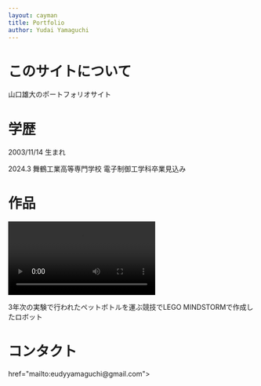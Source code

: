 ```yaml
---
layout: cayman
title: Portfolio 
author: Yudai Yamaguchi
---
```


<h1>このサイトについて</h1>
<p>山口雄大のポートフォリオサイト</p>

<h1>学歴</h1>
<p>2003/11/14 生まれ</p>
<p>2024.3 舞鶴工業高等専門学校 電子制御工学科卒業見込み</p>

<h1>作品</h1>
<video src="https://rr1---sn-npoeenll.c.drive.google.com/videoplayback?expire=1657101321&ei=ySPFYoDBCbeNp84Pub-LkAs&ip=126.205.195.58&cp=QVRKWUJfUFNQQlhPOkgtTmlVcWVqcVF3cHlicnJzdzBzMUs0YXJsQU5BUDRNVlFfWktIVkNJYWM&id=69b207f9f2438f0a&itag=22&source=webdrive&requiressl=yes&sc=yes&ttl=transient&susc=dr&driveid=1nARqxbKVDX0xsoehsUk4kRnJeaYTJHqh&app=explorer&mime=video/mp4&vprv=1&prv=1&dur=8.637&lmt=1644422684685348&subapp=DRIVE_WEB_FILE_VIEWER&txp=0011224&sparams=expire,ei,ip,cp,id,itag,source,requiressl,ttl,susc,driveid,app,mime,vprv,prv,dur,lmt&sig=AOq0QJ8wRAIgOWek7cBXzO35L0Cf12X3xiaWwWmqPlI6ZJx7PtLdOPECIEJ9mwNvECFJtcBAvbg1oXFh-2TwU0tGuFEenqpAQMX2&cpn=bwaq1kpAfyzhx32U&c=WEB_EMBEDDED_PLAYER&cver=1.20220629.01.00&redirect_counter=1&cm2rm=sn-ogueey7e&fexp=9420243&req_id=38387918e3e0a3ee&cms_redirect=yes&cmsv=e&mh=Yq&mm=34&mn=sn-npoeenll&ms=ltu&mt=1657086999&mv=m&mvi=1&pl=16&lsparams=mh,mm,mn,ms,mv,mvi,pl,sc&lsig=AG3C_xAwRgIhAOINrfIkgBAVV8jeZB1VtKe1k6XDVII2IZpLkbBJyScJAiEAmeGx-hlnsWUxjtIe7RzmAJc7XA27OTcjELnxeV6VzP4%3D" controls></video>
<p>3年次の実験で行われたペットボトルを運ぶ競技でLEGO MINDSTORMで作成したロボット</p>

<h1>コンタクト</h1>
<a> href="mailto:eudyyamaguchi@gmail.com"></a>

